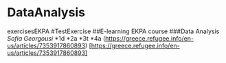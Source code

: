 # DataAnalysis
exercisesEKPA
#TestExercise
##E-learning EKPA course
###Data Analysis
*Sofia Georgousi*
*1d
*2a
*3t
*4a
(https://greece.refugee.info/en-us/articles/7353917860893) [https://greece.refugee.info/en-us/articles/7353917860893]
